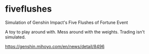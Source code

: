 # fiveflushes
Simulation of Genshin Impact's Five Flushes of Fortune Event

A toy to play around with.
Mess around with the weights.
Trading isn't simulated.

https://genshin.mihoyo.com/en/news/detail/8496
